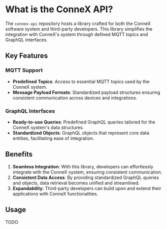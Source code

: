 # What is the ConneX API?

The `connex-api` repository hosts a library crafted for both the ConneX software system and third-party developers. This library simplifies the integration with ConneX's system through defined MQTT topics and GraphQL interfaces.

## Key Features

### MQTT Support
- **Predefined Topics**: Access to essential MQTT topics used by the ConneX system.
- **Message Payload Formats**: Standardized payload structures ensuring consistent communication across devices and integrations.

### GraphQL Interfaces
- **Ready-to-use Queries**: Predefined GraphQL queries tailored for the ConneX system's data structures.
- **Standardized Objects**: GraphQL objects that represent core data entities, facilitating ease of integration.

## Benefits

1. **Seamless Integration**: With this library, developers can effortlessly integrate with the ConneX system, ensuring consistent communication.
2. **Consistent Data Access**: By providing standardized GraphQL queries and objects, data retrieval becomes unified and streamlined.
3. **Expandability**: Third-party developers can build upon and extend their applications with ConneX functionalities.

## Usage

TODO